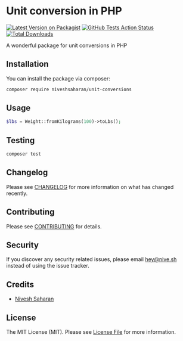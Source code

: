# Unit conversion in PHP

[![Latest Version on Packagist](https://img.shields.io/packagist/v/niveshsaharan/unit-conversions.svg?style=flat-square)](https://packagist.org/packages/niveshsaharan/unit-conversions)
[![GitHub Tests Action Status](https://img.shields.io/github/workflow/status/niveshsaharan/unit-conversions/run-tests?label=tests)](https://github.com/niveshsaharan/unit-conversions/actions?query=workflow%3Arun-tests+branch%3Amaster)
[![Total Downloads](https://img.shields.io/packagist/dt/niveshsaharan/unit-conversions.svg?style=flat-square)](https://packagist.org/packages/niveshsaharan/unit-conversions)


A wonderful package for unit conversions in PHP

## Installation

You can install the package via composer:

```bash
composer require niveshsaharan/unit-conversions
```

## Usage

``` php
$lbs = Weight::fromKilograms(100)->toLbs();
```

## Testing

``` bash
composer test
```

## Changelog

Please see [CHANGELOG](CHANGELOG.md) for more information on what has changed recently.

## Contributing

Please see [CONTRIBUTING](CONTRIBUTING.md) for details.

## Security

If you discover any security related issues, please email hey@nive.sh instead of using the issue tracker.

## Credits

- [Nivesh Saharan](https://github.com/niveshsaharan)

## License

The MIT License (MIT). Please see [License File](LICENSE.md) for more information.
